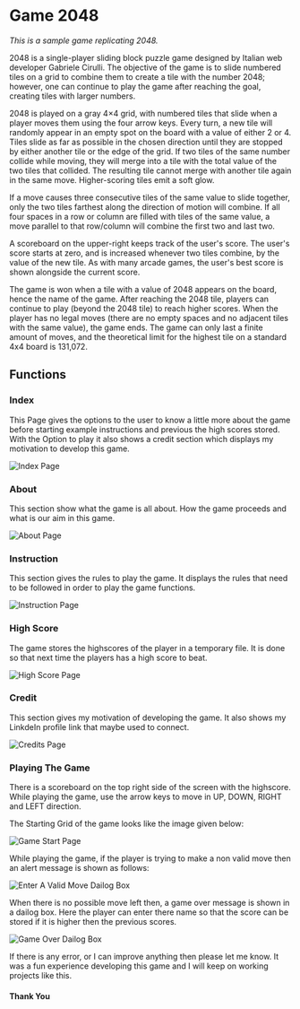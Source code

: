 # Game 2048

*This is a sample game replicating 2048.*

2048 is a single-player sliding block puzzle game designed by Italian web developer Gabriele Cirulli.
The objective of the game is to slide numbered tiles on a grid to combine them to create a tile with the number 2048; however, one can continue to play the game after reaching the goal, creating tiles with larger numbers.

2048 is played on a gray 4×4 grid, with numbered tiles that slide when a player moves them using the four arrow keys.
Every turn, a new tile will randomly appear in an empty spot on the board with a value of either 2 or 4.
Tiles slide as far as possible in the chosen direction until they are stopped by either another tile or the edge of the grid.
If two tiles of the same number collide while moving, they will merge into a tile with the total value of the two tiles that collided.
The resulting tile cannot merge with another tile again in the same move. Higher-scoring tiles emit a soft glow.

If a move causes three consecutive tiles of the same value to slide together, only the two tiles farthest along the direction of motion will combine.
If all four spaces in a row or column are filled with tiles of the same value, a move parallel to that row/column will combine the first two and last two.

A scoreboard on the upper-right keeps track of the user's score.
The user's score starts at zero, and is increased whenever two tiles combine, by the value of the new tile.
As with many arcade games, the user's best score is shown alongside the current score.

The game is won when a tile with a value of 2048 appears on the board, hence the name of the game.
After reaching the 2048 tile, players can continue to play (beyond the 2048 tile) to reach higher scores.
When the player has no legal moves (there are no empty spaces and no adjacent tiles with the same value), the game ends.
The game can only last a finite amount of moves, and the theoretical limit for the highest tile on a standard 4x4 board is 131,072.

## Functions 

### Index

This Page gives the options to the user to know a little more about the game before starting example instructions and previous the high scores stored.
With the Option to play it also shows a credit section which displays my motivation to develop this game.

![Index Page](assets/2048index.png)

### About

This section show what the game is all about. How the game proceeds and what is our aim in this game.

![About Page](assets/2048about.png)

### Instruction

This section gives the rules to play the game. It displays the rules that need to be followed in order to play the game functions.

![Instruction Page](assets/2048instructions.png)

### High Score

The game stores the highscores of the player in a temporary file. It is done so that next time the players has a high score to beat.

![High Score Page](assets/2048highscore.png)

### Credit

This section gives my motivation of developing the game. It also shows my LinkdeIn profile link that maybe used to connect.

![Credits Page](assets/2048credits.png)

### Playing The Game

There is a scoreboard on the top right side of the screen with the highscore.
While playing the game, use the arrow keys to move in UP, DOWN, RIGHT and LEFT direction.

The Starting Grid of the game looks like the image given below:

![Game Start Page](assets/2048playstart.png)

While playing the game, if the player is trying to make a non valid move then an alert message is shown as follows:

![Enter A Valid Move Dailog Box](assets/2048entervalidmove.png)

When there is no possible move left then, a game over message is shown in a dailog box.
Here the player can enter there name so that the score can be stored if it is higher then the previous scores.

![Game Over Dailog Box](assets/2048gameover.png)

If there is any error, or I can improve anything then please let me know. 
It was a fun experience developing this game and I will keep on working projects like this.

#### Thank You

